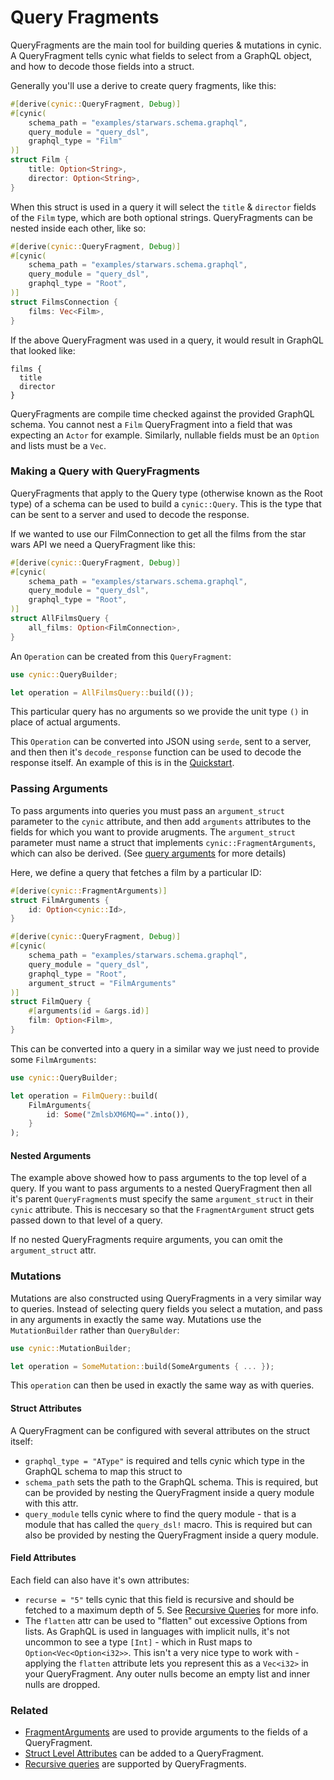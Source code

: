 # Query Fragments

QueryFragments are the main tool for building queries & mutations in cynic. A
QueryFragment tells cynic what fields to select from a GraphQL object, and how
to decode those fields into a struct.

Generally you'll use a derive to create query fragments, like this:

```rust
#[derive(cynic::QueryFragment, Debug)]
#[cynic(
    schema_path = "examples/starwars.schema.graphql",
    query_module = "query_dsl",
    graphql_type = "Film"
)]
struct Film {
    title: Option<String>,
    director: Option<String>,
}
```

When this struct is used in a query it will select the `title` & `director`
fields of the `Film` type, which are both optional strings. QueryFragments can
be nested inside each other, like so:

```rust
#[derive(cynic::QueryFragment, Debug)]
#[cynic(
    schema_path = "examples/starwars.schema.graphql",
    query_module = "query_dsl",
    graphql_type = "Root",
)]
struct FilmsConnection {
    films: Vec<Film>,
}
```

If the above QueryFragment was used in a query, it would result in GraphQL that
looked like:

```
films {
  title
  director
}
```

QueryFragments are compile time checked against the provided GraphQL schema.
You cannot nest a `Film` QueryFragment into a field that was expecting an
`Actor` for example. Similarly, nullable fields must be an `Option` and lists
must be a `Vec`.

<!-- TODO: Could maybe put an example error in here? -->

### Making a Query with QueryFragments

QueryFragments that apply to the Query type (otherwise known as the Root type)
of a schema can be used to build a `cynic::Query`. This is the type that can
be sent to a server and used to decode the response.

If we wanted to use our FilmConnection to get all the films from the star wars
API we need a QueryFragment like this:

```rust
#[derive(cynic::QueryFragment, Debug)]
#[cynic(
    schema_path = "examples/starwars.schema.graphql",
    query_module = "query_dsl",
    graphql_type = "Root",
)]
struct AllFilmsQuery {
    all_films: Option<FilmConnection>,
}
```

An `Operation` can be created from this `QueryFragment`:

```rust
use cynic::QueryBuilder;

let operation = AllFilmsQuery::build(());
```

This particular query has no arguments so we provide the unit type `()` in place
of actual arguments.

This `Operation` can be converted into JSON using `serde`, sent to a server, and
then then it's `decode_response` function can be used to decode the response
itself. An example of this is in the [Quickstart][quickstart].

### Passing Arguments

To pass arguments into queries you must pass an `argument_struct` parameter
to the `cynic` attribute, and then add `arguments` attributes to the
fields for which you want to provide arugments. The `argument_struct`
parameter must name a struct that implements `cynic::FragmentArguments`, which
can also be derived. (See [query arguments][1] for more details)

Here, we define a query that fetches a film by a particular ID:

```rust
#[derive(cynic::FragmentArguments)]
struct FilmArguments {
    id: Option<cynic::Id>,
}

#[derive(cynic::QueryFragment, Debug)]
#[cynic(
    schema_path = "examples/starwars.schema.graphql",
    query_module = "query_dsl",
    graphql_type = "Root",
    argument_struct = "FilmArguments"
)]
struct FilmQuery {
    #[arguments(id = &args.id)]
    film: Option<Film>,
}
```

This can be converted into a query in a similar way we just need to provide
some `FilmArguments`:

```rust
use cynic::QueryBuilder;

let operation = FilmQuery::build(
    FilmArguments{
        id: Some("ZmlsbXM6MQ==".into()),
    }
);
```

#### Nested Arguments

The example above showed how to pass arguments to the top level of a query. If
you want to pass arguments to a nested QueryFragment then all it's parent
`QueryFragment`s must specify the same `argument_struct` in their `cynic`
attribute. This is neccesary so that the `FragmentArgument` struct gets passed
down to that level of a query.

If no nested QueryFragments require arguments, you can omit the
`argument_struct` attr.

### Mutations

Mutations are also constructed using QueryFragments in a very similar way to
queries. Instead of selecting query fields you select a mutation, and pass in
any arguments in exactly the same way. Mutations use the `MutationBuilder` 
rather than `QueryBulder`:

```rust
use cynic::MutationBuilder;

let operation = SomeMutation::build(SomeArguments { ... });
```

This `operation` can then be used in exactly the same way as with queries.

<!-- TODO: An example of doing mutations -->

#### Struct Attributes

A QueryFragment can be configured with several attributes on the struct itself:

- `graphql_type = "AType"` is required and tells cynic which type in the
  GraphQL schema to map this struct to
- `schema_path` sets the path to the GraphQL schema. This is required, but
  can be provided by nesting the QueryFragment inside a query module with this
  attr.
- `query_module` tells cynic where to find the query module - that is a module
  that has called the `query_dsl!` macro. This is required but can also be
  provided by nesting the QueryFragment inside a query module.

#### Field Attributes

Each field can also have it's own attributes:

- `recurse = "5"` tells cynic that this field is recursive and should be
  fetched to a maximum depth of 5. See [Recursive Queries][recursive-queries]
  for more info.
- The `flatten` attr can be used to "flatten" out excessive Options from lists.
  As GraphQL is used in languages with implicit nulls, it's not uncommon to see
  a type `[Int]` - which in Rust maps to `Option<Vec<Option<i32>>`. This isn't
  a very nice type to work with - applying the `flatten` attribute lets you
  represent this as a `Vec<i32>` in your QueryFragment. Any outer nulls become
  an empty list and inner nulls are dropped.

### Related

- [FragmentArguments][1] are used to provide arguments to the fields of a
  QueryFragment.
- [Struct Level Attributes][2] can be added to a QueryFragment.
- [Recursive queries][recursive-queries] are supported by QueryFragments.

[1]: ./query-arguments.html
[2]: ../struct-attributes.html
[recursive-queries]: ./recursive-queries.html
[quickstart]: ../quickstart.html
